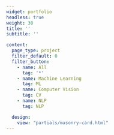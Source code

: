 ```yaml
---
widget: portfolio
headless: true
weight: 30
title: ''
subtitle: ''

content:
  page_type: project
  filter_default: 0
  filter_button:
    - name: All
      tag: '*'
    - name: Machine Learning
      tag: ML
    - name: Computer Vision
      tag: CV
    - name: NLP
      tag: NLP

  design:
    view: "partials/masonry-card.html"
---
```


<style>
  /* Masonry Grid 스타일 */
  .masonry-grid {
    display: grid;
    grid-template-columns: repeat(auto-fill, minmax(600px, 1fr)) !important; /* 카드 최소 너비를 600px로 증가 */
    grid-gap: 40px !important; /* 카드 간격을 40px로 설정 */
    padding: 40px !important; /* 그리드의 여백을 40px로 설정 */
  }

  /* Masonry Card 스타일 */
  .masonry-card {
    display: flex;
    flex-direction: column;
    background: #fff !important;
    border-radius: 12px !important;
    overflow: hidden !important;
    box-shadow: 0 6px 20px rgba(0, 0, 0, 0.3) !important; /* 그림자 크기 증가 */
    margin-bottom: 40px !important; /* 카드 하단 간격 증가 */
    padding: 32px !important; /* 카드 안의 내용 패딩을 32px로 증가 */
    font-size: 2rem !important; /* 카드 내부 텍스트 크기를 두 배로 증가 */
    transition: transform 0.3s ease-in-out !important;
  }

  /* 카드 Hover 시 확대 효과 */
  .masonry-card:hover {
    transform: scale(1.1) !important; /* 호버 시 약간 더 확대 */
  }

  /* 이미지 스타일 */
  .masonry-card-image {
    width: 100% !important;
    height: 500px !important; /* 이미지 높이를 500px로 증가 */
    object-fit: cover !important;
    margin-bottom: 24px !important; /* 이미지와 텍스트 사이 간격 */
  }

  /* 카드 내용 스타일 */
  .masonry-card-content {
    padding: 24px !important;
  }

  /* 제목 스타일 */
  .masonry-card-title {
    font-size: 2.5rem !important; /* 제목 크기를 2.5rem로 증가 */
    margin: 0 0 24px !important;
  }

  /* 설명 스타일 */
  .masonry-card-summary {
    font-size: 1.5rem !important; /* 설명 글씨 크기를 1.5rem로 증가 */
    color: #666 !important;
  }
</style>
